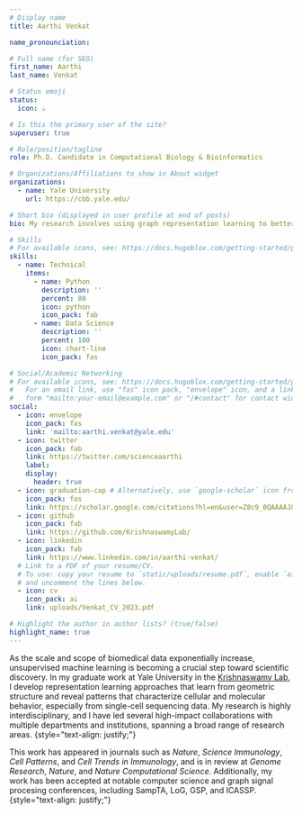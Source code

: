 ```yaml
---
# Display name
title: Aarthi Venkat

name_pronounciation:

# Full name (for SEO)
first_name: Aarthi
last_name: Venkat

# Status emoji
status:
  icon: ☕️

# Is this the primary user of the site?
superuser: true

# Role/position/tagline
role: Ph.D. Candidate in Computational Biology & Bioinformatics

# Organizations/Affiliations to show in About widget
organizations:
  - name: Yale University
    url: https://cbb.yale.edu/

# Short bio (displayed in user profile at end of posts)
bio: My research involves using graph representation learning to better understand single-cell biology.

# Skills
# For available icons, see: https://docs.hugoblox.com/getting-started/page-builder/#icons
skills:
  - name: Technical
    items:
      - name: Python
        description: ''
        percent: 80
        icon: python
        icon_pack: fab
      - name: Data Science
        description: ''
        percent: 100
        icon: chart-line
        icon_pack: fas

# Social/Academic Networking
# For available icons, see: https://docs.hugoblox.com/getting-started/page-builder/#icons
#   For an email link, use "fas" icon pack, "envelope" icon, and a link in the
#   form "mailto:your-email@example.com" or "/#contact" for contact widget.
social:
  - icon: envelope
    icon_pack: fas
    link: 'mailto:aarthi.venkat@yale.edu'
  - icon: twitter
    icon_pack: fab
    link: https://twitter.com/scienceaarthi
    label:
    display:
      header: true
  - icon: graduation-cap # Alternatively, use `google-scholar` icon from `ai` icon pack
    icon_pack: fas
    link: https://scholar.google.com/citations?hl=en&user=Z8c9_0QAAAAJ&view_op=list_works
  - icon: github
    icon_pack: fab
    link: https://github.com/KrishnaswamyLab/
  - icon: linkedin
    icon_pack: fab
    link: https://www.linkedin.com/in/aarthi-venkat/
  # Link to a PDF of your resume/CV.
  # To use: copy your resume to `static/uploads/resume.pdf`, enable `ai` icons in `params.yaml`,
  # and uncomment the lines below.
  - icon: cv
    icon_pack: ai
    link: uploads/Venkat_CV_2023.pdf

# Highlight the author in author lists? (true/false)
highlight_name: true
---
```


As the scale and scope of biomedical data exponentially increase, unsupervised machine learning is becoming a crucial step toward scientific discovery. In my graduate work at Yale University in the [Krishnaswamy Lab](https://krishnaswamylab.org/), I develop representation learning approaches that learn from geometric structure and reveal patterns that characterize cellular and molecular behavior, especially from single-cell sequencing data. My research is highly interdisciplinary, and I have led several high-impact collaborations with multiple departments and institutions, spanning a broad range of research areas. 
{style="text-align: justify;"}

This work has appeared in journals such as _Nature_, _Science Immunology_, _Cell Patterns_, and _Cell Trends in Immunology_, and is in review at _Genome Research_, _Nature_, and _Nature Computational Science_. Additionally, my work has been accepted at notable computer science and graph signal procesing conferences, including SampTA, LoG, GSP, and ICASSP.
{style="text-align: justify;"}

<div class="flourish-embed flourish-network" data-src="visualisation/15913395"><script src="https://public.flourish.studio/resources/embed.js"></script></div>
